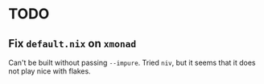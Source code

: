 # TODO

## Fix `default.nix` on `xmonad`
Can't be built without passing `--impure`.
Tried `niv`, but it seems that it does not play nice with flakes.
